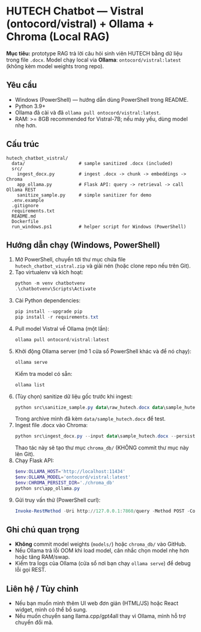 # HUTECH Chatbot — Vistral (ontocord/vistral) + Ollama + Chroma (Local RAG)

**Mục tiêu:** prototype RAG trả lời câu hỏi sinh viên HUTECH bằng dữ liệu trong file `.docx`.
Model chạy local via **Ollama**: `ontocord/vistral:latest` (không kèm model weights trong repo).

## Yêu cầu
- Windows (PowerShell) — hướng dẫn dùng PowerShell trong README.
- Python 3.9+
- Ollama đã cài và đã `ollama pull ontocord/vistral:latest`.
- RAM: >= 8GB recommended for Vistral-7B; nếu máy yếu, dùng model nhẹ hơn.

## Cấu trúc
```
hutech_chatbot_vistral/
  data/                    # sample sanitized .docx (included)
  src/
    ingest_docx.py         # ingest .docx -> chunk -> embeddings -> Chroma
    app_ollama.py          # Flask API: query -> retrieval -> call Ollama REST
    sanitize_sample.py     # simple sanitizer for demo
  .env.example
  .gitignore
  requirements.txt
  README.md
  Dockerfile
  run_windows.ps1          # helper script for Windows (PowerShell)
```

## Hướng dẫn chạy (Windows, PowerShell)

1. Mở PowerShell, chuyển tới thư mục chứa file `hutech_chatbot_vistral.zip` và giải nén (hoặc clone repo nếu trên Git).
2. Tạo virtualenv và kích hoạt:
   ```powershell
   python -m venv chatbotvenv
   .\chatbotvenv\Scripts\Activate
   ```
3. Cài Python dependencies:
   ```powershell
   pip install --upgrade pip
   pip install -r requirements.txt
   ```
4. Pull model Vistral về Ollama (một lần):
   ```powershell
   ollama pull ontocord/vistral:latest
   ```
5. Khởi động Ollama server (mở 1 cửa sổ PowerShell khác và để nó chạy):
   ```powershell
   ollama serve
   ```
   Kiểm tra model có sẵn:
   ```powershell
   ollama list
   ```
6. (Tùy chọn) sanitize dữ liệu gốc trước khi ingest:
   ```powershell
   python src\sanitize_sample.py data\raw_hutech.docx data\sample_hutech.docx
   ```
   Trong archive mình đã kèm `data/sample_hutech.docx` để test.
7. Ingest file .docx vào Chroma:
   ```powershell
   python src\ingest_docx.py --input data\sample_hutech.docx --persist ./chroma_db
   ```
   Thao tác này sẽ tạo thư mục `chroma_db/` (KHÔNG commit thư mục này lên Git).
8. Chạy Flask API:
   ```powershell
   $env:OLLAMA_HOST='http://localhost:11434'
   $env:OLLAMA_MODEL='ontocord/vistral:latest'
   $env:CHROMA_PERSIST_DIR='./chroma_db'
   python src\app_ollama.py
   ```
9. Gửi truy vấn thử (PowerShell curl):
   ```powershell
   Invoke-RestMethod -Uri http://127.0.0.1:7860/query -Method POST -ContentType 'application/json' -Body (@{question='Lịch thi học kỳ 1 2025 là gì?'} | ConvertTo-Json)
   ```

## Ghi chú quan trọng
- **Không** commit model weights (`models/`) hoặc `chroma_db/` vào GitHub.
- Nếu Ollama trả lỗi OOM khi load model, cân nhắc chọn model nhẹ hơn hoặc tăng RAM/swap.
- Kiểm tra logs của Ollama (cửa sổ nơi bạn chạy `ollama serve`) để debug lỗi gọi REST.

## Liên hệ / Tùy chỉnh
- Nếu bạn muốn mình thêm UI web đơn giản (HTML/JS) hoặc React widget, mình có thể bổ sung.
- Nếu muốn chuyển sang llama.cpp/gpt4all thay vì Ollama, mình hỗ trợ chuyển đổi mã.
